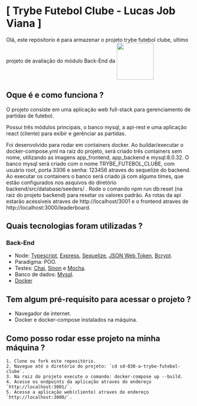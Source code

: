 # [ Trybe Futebol Clube - Lucas Job Viana ] 

Olá, este repósitorio é para armazenar o projeto trybe futebol clube, ultimo projeto de avaliação do módulo Back-End da <a href="https://www.betrybe.com/formacao" target="_blank"><img src="https://theme.zdassets.com/theme_assets/9633455/ecf228e8c15da1a8bd07f574e675a0ac59330968.png" align="center" width="100px"></a>

## Oque é e como funciona ?

O projeto consiste em uma aplicação web full-stack para gerenciamento de partidas de futebol.

Possui três módulos principais, o banco mysql, a api-rest e uma aplicação react (cliente) para exibir e gerênciar as partidas.

Foi desenvolvido para rodar em containers docker. Ao buildar/executar o docker-compose.yml na raiz do projeto, será criado três containers sem nome, utilizando as imagens app_frontend, app_backend e mysql:8.0.32. O banco mysql será criado com o nome TRYBE_FUTEBOL_CLUBE, com usuário root, porta 3306 e senha: 123456 atraves do sequelize do backend.
Ao executar os containers o banco será criado já com algums times, que estão configurados nos asquivos do diretório backend/src/database/seeders/ . Rode o comando npm run db:reset (na raiz do projeto backend) para resetar os valores padrão.
As rotas da api estarão acessiveis atraves de http://localhost/3001 e o frontend atraves de http://localhost:3000/leaderboard.

## Quais tecnologias foram utilizadas ? 

### Back-End
  - Node: [Typescript](https://www.typescriptlang.org/), [Express](https://expressjs.com/pt-br/), [Sequelize](https://sequelize.org/), [JSON Web Token](https://jwt.io/), [Bcrypt](https://www.npmjs.com/package/bcrypt).
  - Paradigma: POO.
  - Testes: [Chai](https://www.chaijs.com/), [Sinon](https://sinonjs.org/) e [Mocha](https://mochajs.org/).
  - Banco de dados: [Mysql](https://www.mysql.com/).
  - [Docker](https://www.docker.com/)

## Tem algum pré-requisito para acessar o projeto ?

- Navegador de internet.
- Docker e docker-compose instalados na máquina.

## Como posso rodar esse projeto na minha máquina ?

    1. Clone ou fork este repositório.
    2. Navegue até o diretório do projeto: `cd sd-030-a-trybe-futebol-clube`.
    3. Na raiz do projeto execute o comando: docker-compose up --build.
    4. Acesse os endpoints da aplicação atraves do endereço `http://localhost:3001/`.
    5. Acesse a aplicação web(cliente) atraves do endereço `http://localhost:3000/`.